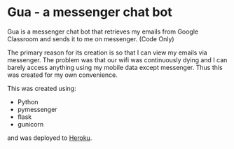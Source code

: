 # Gua - a messenger chat bot
Gua is a messenger chat bot that retrieves my emails from Google Classroom and sends it to me on messenger. (Code Only)

The primary reason for its creation is so that I can view my emails via messenger. 
The problem was that our wifi was continuously dying and I can barely access anything using my mobile data except messenger.
Thus this was created for my own convenience.

This was created using:
- Python
- pymessenger
- flask
- gunicorn

and was deployed to [Heroku](https://www.heroku.com).
